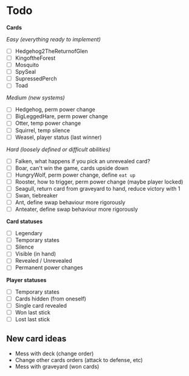 
# Todo

**Cards**

_Easy (everything ready to implement)_

- [ ] Hedgehog2TheReturnofGlen
- [ ] KingoftheForest
- [ ] Mosquito
- [ ] SpySeal
- [ ] SupressedPerch
- [ ] Toad

_Medium (new systems)_

- [ ] Hedgehog, perm power change
- [ ] BigLeggedHare, perm power change
- [ ] Otter, temp power change
- [ ] Squirrel, temp silence
- [ ] Weasel, player status (last winner)

_Hard (loosely defined or difficult abilities)_

- [ ] Falken, what happens if you pick an unrevealed card?
- [ ] Boar, can't win the game, cards upside down
- [ ] HungryWolf, perm power change, define `eat up`
- [ ] Rooster, how to trigger, perm power change (maybe player locked)
- [ ] Seagull, return card from graveyard to hand, reduce victory with 1
- [ ] Swan, tiebreaker
- [ ] Ant, define swap behaviour more rigorously
- [ ] Anteater, define swap behaviour more rigorously

**Card statuses**

- [ ] Legendary
- [ ] Temporary states
- [ ] Silence
- [ ] Visible (in hand)
- [ ] Revealed / Unrevealed
- [ ] Permanent power changes

**Player statuses**

- [ ] Temporary states
- [ ] Cards hidden (from oneself)
- [ ] Single card revealed
- [ ] Won last stick
- [ ] Lost last stick

## New card ideas

- Mess with deck (change order)
- Change other cards orders (attack to defense, etc)
- Mess with graveyard (won cards)
